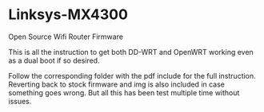 # Linksys-MX4300
Open Source Wifi Router Firmware

This is all the instruction to get both DD-WRT and OpenWRT working even as a dual boot if so desired.

Follow the corresponding folder with the pdf include for the full instruction. Reverting back to stock firmware and img is also included in case something goes wrong. But all this has been test multiple time without issues.
